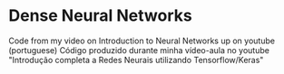 # Dense Neural Networks

Code from my video on Introduction to Neural Networks up on youtube (portuguese)
Código produzido durante minha vídeo-aula no youtube "Introdução completa a Redes Neurais utilizando Tensorflow/Keras"
